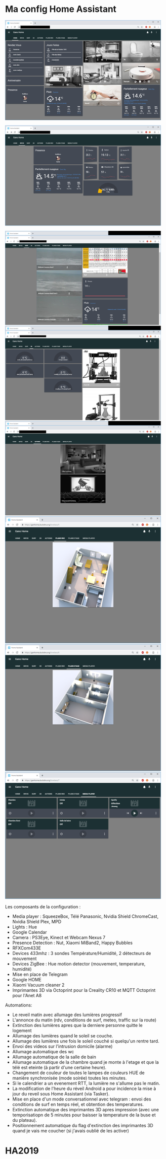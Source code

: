 Ma config Home Assistant
=============================================================

![Screenshot](https://raw.githubusercontent.com/hokagegano/HA2019/master/HA.png)

![Screenshot](https://raw.githubusercontent.com/hokagegano/HA2019/master/HA2.png)

![Screenshot](https://raw.githubusercontent.com/hokagegano/HA2019/master/HA3.png)
![Screenshot](https://raw.githubusercontent.com/hokagegano/HA2019/master/HA4.png)
![Screenshot](https://raw.githubusercontent.com/hokagegano/HA2019/master/HA5.png)
![Screenshot](https://raw.githubusercontent.com/hokagegano/HA2019/master/HA6.png)
![Screenshot](https://raw.githubusercontent.com/hokagegano/HA2019/master/HA7.png)
![Screenshot](https://raw.githubusercontent.com/hokagegano/HA2019/master/HA8.png)

Les composants de la configuration :
- Media player : SqueezeBox, Télé Panasonic, Nvidia Shield ChromeCast, Nvidia Shield Plex, MPD
- Lights : Hue
- Google Calendar
- Camera : PS3Eye, Kinect et Webcam Nexus 7
- Presence Detection : Nut, Xiaomi MiBand2, Happy Bubbles
- RFXCom433E
- Devices 433mhz : 3 sondes Température/Humidité, 2 détecteurs de mouvement
- Devices ZigBee : Hue motion detector (mouvement, temperature, humidité)
- Mise en place de Telegram
- Google HOME
- Xiaomi Vacuum cleaner 2
- Imprimantes 3D via Octoprint pour la Creality CR10 et MQTT Octoprint pour l'Anet A8

Automations:
- Le reveil matin avec allumage des lumières progressif
- L'annonce du matin (rdv, conditions de surf, meteo, traffic sur la route)
- Extinction des lumières apres que la derniere personne quitte le logement
- Allumage des lumières quand le soleil se couche.
- Allumage des lumières une fois le soleil couché si quelqu'un rentre tard.
- Envoi des videos sur l'intrusion domicile (alarme)
- Allumage automatique des wc
- Allumage automatique de la salle de bain
- Allumage automatique de la chambre quand je monte à l'etage et que la télé est eteinte (à partir d'une certaine heure).
- Changement de couleur de toutes le lampes de couleurs HUE de manière synchronisée (mode soirée) toutes les minutes.
- Si le calendrier a un evenement RTT, la lumière ne s'allume pas le matin.
- La modification de l'heure du réveil Android a pour incidence la mise à jour du reveil sous Home Assistant (via Tasker).
- Mise en place d'un mode conversationnel avec telegram : envoi des conditions de surf en temps réel, et obtention des temperatures.
- Extinction automatique des imprimantes 3D apres impression (avec une temporisatiopn de 5 minutes pour baisser la temperature de la buse et du plateau).
- Positionnement automatique du flag d'extinction des imprimantes 3D quand je vais me coucher (si j'avais oublié de les activer)
# HA2019
